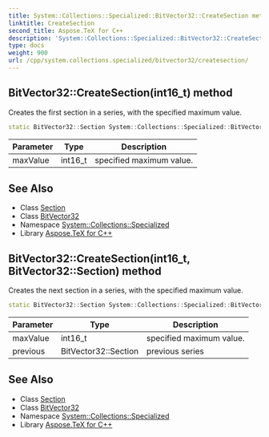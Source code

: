 ```yaml
---
title: System::Collections::Specialized::BitVector32::CreateSection method
linktitle: CreateSection
second_title: Aspose.TeX for C++
description: 'System::Collections::Specialized::BitVector32::CreateSection method. Creates the first section in a series, with the specified maximum value in C++.'
type: docs
weight: 900
url: /cpp/system.collections.specialized/bitvector32/createsection/
---
```

## BitVector32::CreateSection(int16_t) method


Creates the first section in a series, with the specified maximum value.

```cpp
static BitVector32::Section System::Collections::Specialized::BitVector32::CreateSection(int16_t maxValue)
```


| Parameter | Type | Description |
| --- | --- | --- |
| maxValue | int16_t | specified maximum value. |

## See Also

* Class [Section](../section/)
* Class [BitVector32](../)
* Namespace [System::Collections::Specialized](../../)
* Library [Aspose.TeX for C++](../../../)
## BitVector32::CreateSection(int16_t, BitVector32::Section) method


Creates the next section in a series, with the specified maximum value.

```cpp
static BitVector32::Section System::Collections::Specialized::BitVector32::CreateSection(int16_t maxValue, BitVector32::Section previous)
```


| Parameter | Type | Description |
| --- | --- | --- |
| maxValue | int16_t | specified maximum value. |
| previous | BitVector32::Section | previous series |

## See Also

* Class [Section](../section/)
* Class [BitVector32](../)
* Namespace [System::Collections::Specialized](../../)
* Library [Aspose.TeX for C++](../../../)
